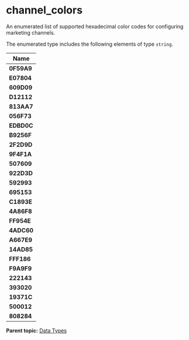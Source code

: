 # channel_colors

An enumerated list of supported hexadecimal color codes for configuring marketing channels.

The enumerated type includes the following elements of type `string`.

|Name|
|----|
|**0F59A9** |
|**E07804** |
|**609D09** |
|**D12112** |
|**813AA7** |
|**056F73** |
|**EDBD0C** |
|**B9256F** |
|**2F2D9D** |
|**9F4F1A** |
|**507609** |
|**922D3D** |
|**592993** |
|**695153** |
|**C1893E** |
|**4A86F8** |
|**FF954E** |
|**4ADC60** |
|**A667E9** |
|**14AD85** |
|**FFF186** |
|**F9A9F9** |
|**222143** |
|**393020** |
|**19371C** |
|**500012** |
|**808284** |

**Parent topic:** [Data Types](../data_types/c_datatypes.md)

